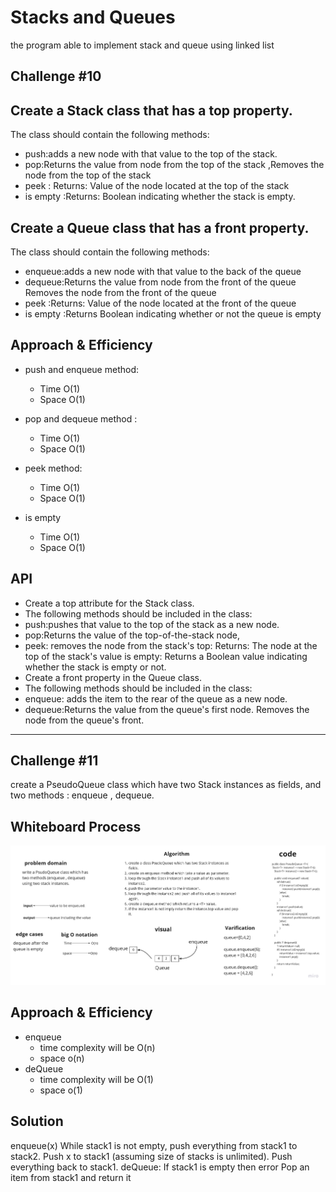 # Stacks and Queues
the program able to implement stack and queue using linked list

## Challenge #10
## Create a Stack class that has a top property. 

The class should contain the following methods:
* push:adds a new node with that value to the top of the stack.
* pop:Returns the value from node from the top of the stack ,Removes the node from the top of the stack
* peek : Returns: Value of the node located at the top of the stack
* is empty :Returns: Boolean indicating whether the stack is empty.

## Create a Queue class that has a front property.

The class should contain the following methods:
* enqueue:adds a new node with that value to the back of the queue
* dequeue:Returns the value from node from the front of the queue Removes the node from the front of the queue
* peek :Returns: Value of the node located at the front of the queue
* is empty :Returns Boolean indicating whether or not the queue is empty





## Approach & Efficiency

* push  and enqueue method:

  * Time O(1)
  * Space O(1)
* pop  and dequeue method :
  * Time O(1)
  * Space O(1)
* peek method:
  * Time O(1)
  * Space O(1)
* is empty
  * Time O(1)
  * Space O(1)
  
## API
* Create a top attribute for the Stack class.
* The following methods should be included in the class:
* push:pushes that value to the top of the stack as a new node.
* pop:Returns the value of the top-of-the-stack node,
* peek: removes the node from the stack's top: Returns: The node at the top of the stack's value is empty: Returns a Boolean value indicating whether the stack is empty or not.
* Create a front property in the Queue class.
* The following methods should be included in the class:
* enqueue: adds the item to the rear of the queue as a new node.
* dequeue:Returns the value from the queue's first node. Removes the node from the queue's front.

________________________________________________________
## Challenge #11
create a PseudoQueue class which have two Stack instances as fields, and two methods : enqueue , dequeue.

## Whiteboard Process
![pseudo](Psudo-queue1.jpg)
## Approach & Efficiency
* enqueue
  * time complexity will be O(n)
  * space o(n)
* deQueue
  * time complexity will be O(1)
  * space o(1)
  
## Solution
enqueue(x)
While stack1 is not empty, push everything from stack1 to stack2.
Push x to stack1 (assuming size of stacks is unlimited).
Push everything back to stack1.
deQueue:
If stack1 is empty then error
Pop an item from stack1 and return it
